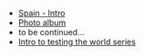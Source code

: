 * [Spain - Intro](/spain-intro)
* [Photo album](http://bit.ly/1O4N2tD)
* to be continued...
* [Intro to testing the world series](testing-world-series-intro)
